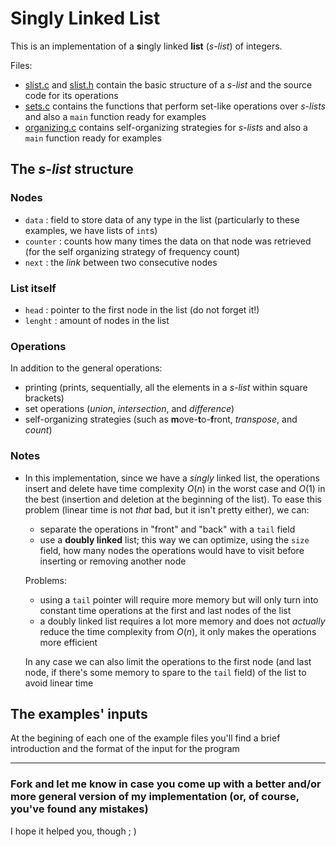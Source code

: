 # Singly Linked List

 This is an implementation of a **s**ingly linked **list** (*s-list*) of integers.

 Files:
 * [slist.c](slist.c) and [slist.h](slist.h) contain the basic structure of a *s-list* and the source code for its operations
 * [sets.c](sets.c) contains the functions that perform set-like operations over *s-lists* and also a `main` function ready for examples
 * [organizing.c](organizing.c) contains self-organizing strategies for *s-lists* and also a `main` function ready for examples


 ## The *s-list* structure

 ### Nodes
 
 * `data` : field to store data of any type in the list (particularly to these examples, we have lists of `int`s)
 * `counter` : counts how many times the data on that node was retrieved (for the self organizing strategy of frequency count)
 * `next` : the *link* between two consecutive nodes

 ### List itself
 * `head` : pointer to the first node in the list (do not forget it!)
 * `lenght` : amount of nodes in the list

### Operations

 In addition to the general operations:
 * printing (prints, sequentially, all the elements in a *s-list* within square brackets)
 * set operations (*union*, *intersection*, and *difference*)
 * self-organizing strategies (such as **m**ove-**t**o-**f**ront, *transpose*, and *count*)
 
 ### Notes
 * In this implementation, since we have a *singly* linked list, the operations insert and delete have time complexity $O(n)$ in the worst case and $O(1)$ in the best (insertion and deletion at the beginning of the list). To ease this problem (linear time is not *that* bad, but it isn't pretty either), we can:
    * separate the operations in "front" and "back" with a `tail` field
    * use a **doubly linked** list; this way we can optimize, using the `size` field, how many nodes the operations would have to visit before inserting or removing another node
    
    Problems:
    * using a `tail` pointer will require more memory but will only turn into constant time operations at the first and last nodes of the list
    * a doubly linked list requires a lot more memory and does not *actually* reduce the time complexity from $O(n)$, it only makes the operations more efficient

    In any case we can also limit the operations to the first node (and last node, if there's some memory to spare to the `tail` field) of the list to avoid linear time
 

 ## The examples' inputs
 
 At the begining of each one of the example files you'll find a brief introduction and the format of the input for the program
 
 ---

 ### Fork and let me know in case you come up with a better and/or more general version of my implementation (or, of course, you've found any mistakes)

 I hope it helped you, though ; )
